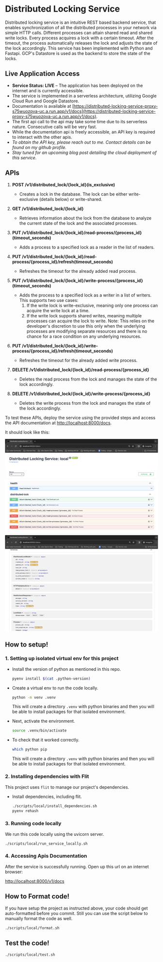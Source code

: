 # Distributed Locking Service
Distributed locking service is an intuitive REST based backend service, that enables synchronization of all the distributed processes in your network via simple HTTP calls.
Different processes can attain shared read and shared write locks. Every process acquires a lock with a certain timeout.
After the timeout, the process automatically releases the lock and adjusts the state of the lock accordingly.
This service has been implemented with Python and Fastapi. GCP's Datastore is used as the backend to store the state of the locks.

## Live Application Access
- **Service Status: LIVE** – The application has been deployed on the internet and is currently accessible.
- The service is implemented in a serverless architecture, utilizing Google Cloud Run and Google Datastore.
- Documentation is available at [https://distributed-locking-service-proxy-s75wuozpva-uc.a.run.app/v1/docs](https://distributed-locking-service-proxy-s75wuozpva-uc.a.run.app/v1/docs).
- The first api call to the api may take some time due to its serverless nature. Consecutive calls will be very fast.
- While the documentation api is freely accessible, an API key is required to interact with the other apis.
- _To obtain the API key, please reach out to me. Contact details can be found on my github profile._
- _Stay tuned for an upcoming blog post detailing the cloud deployment of this service._


## APIs

1. **POST /v1/distributed_lock/{lock_id}(is_exclusive)**
   - Creates a lock in the database. The lock can be either write-exclusive (details below) or write-shared.

2. **GET /v1/distributed_lock/{lock_id}**
   - Retrieves information about the lock from the database to analyze the current state of the lock and the associated processes.

3. **PUT /v1/distributed_lock/{lock_id}/read-process/{process_id}(timeout_seconds)**
   - Adds a process to a specified lock as a reader in the list of readers.

4. **PUT /v1/distributed_lock/{lock_id}/read-process/{process_id}/refresh(timeout_seconds)**
   - Refreshes the timeout for the already added read process.

5. **PUT /v1/distributed_lock/{lock_id}/write-process/{process_id}(timeout_seconds)**
   - Adds the process to a specified lock as a writer in a list of writers. This supports two use cases:
     1. If the write lock is write-exclusive, meaning only one process can acquire the write lock at a time.
     2. If the write lock supports shared writes, meaning multiple processes can acquire the lock to write. Note: This relies on the developer's discretion to use this only when the underlying processes are modifying separate resources and there is no chance for a race condition on any underlying resources.

6. **PUT /v1/distributed_lock/{lock_id}/write-process/{process_id}/refresh(timeout_seconds)**
   - Refreshes the timeout for the already added write process.

7. **DELETE /v1/distributed_lock/{lock_id}/read-process/{process_id}**
   - Deletes the read process from the lock and manages the state of the lock accordingly.

8. **DELETE /v1/distributed_lock/{lock_id}/write-process/{process_id}**
   - Deletes the write process from the lock and manages the state of the lock accordingly.

To test these APIs, deploy the service using the provided steps and access the API documentation at [http://localhost:8000/docs](http://localhost:8000/docs).

It should look like this:

![APIs Screenshot 1](https://github.com/shubham-arora-18/distributed-locking-service/blob/main/api_screenshot_1.png?raw=true)
![APIs Screenshot 2](https://github.com/shubham-arora-18/distributed-locking-service/blob/main/api_screenshot_2.png?raw=true)
## How to setup!

### 1. Setting up isolated virtual env for this project

- Install the version of python as mentioned in this repo.

    ```sh
    pyenv install $(cat .python-version)
    ```


- Create a virtual env to run the code locally.
    ```sh
    python -m venv .venv
    ```

    This will create a directory `.venv` with python binaries and then you will be able to install packages for that isolated environment.


- Next, activate the environment.

    ```sh
    source .venv/bin/activate
    ```

- To check that it worked correctly.

    ```sh
    which python pip
    ```

    This will create a directory `.venv` with python binaries and then you will be able to install packages for that isolated environment.

### 2. Installing dependencies with Flit

This project uses `flit` to manage our project's dependencies.

- Install dependencies, including flit.

    ```sh
    ./scripts/local/install_dependencies.sh
    pyenv rehash
    ```

### 3. Running code locally

We run this code locally using the uvicorn server.

  ```sh
  ./scripts/local/run_service_locally.sh
  ```

### 4. Accessing Apis Documentation

After the service is successfully running. Open up this url on an internet browser:

[http://localhost:8000/v1/docs](http://localhost:8000/docs)

## How to Format code!
If you have setup the project as instructed above, your code should get auto-formatted before you commit. Still you can use the script below to manually format the code as well.
```sh
./scripts/local/format.sh
```


## Test the code!

```sh
./scripts/local/test.sh
```
